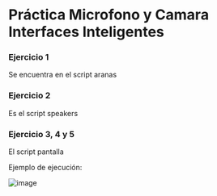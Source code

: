 
# Práctica Microfono y Camara Interfaces Inteligentes

### Ejercicio 1

Se encuentra en el script aranas

### Ejercicio 2

Es el script speakers

### Ejercicio 3, 4 y 5

El script pantalla

Ejemplo de ejecución:

![image](https://github.com/AntonioFelipeHdezHdez/PracticaMicCamInterfaces/assets/72406871/d6dbeabf-9c9a-4cdc-a5f4-0f37d0a4df3c)

